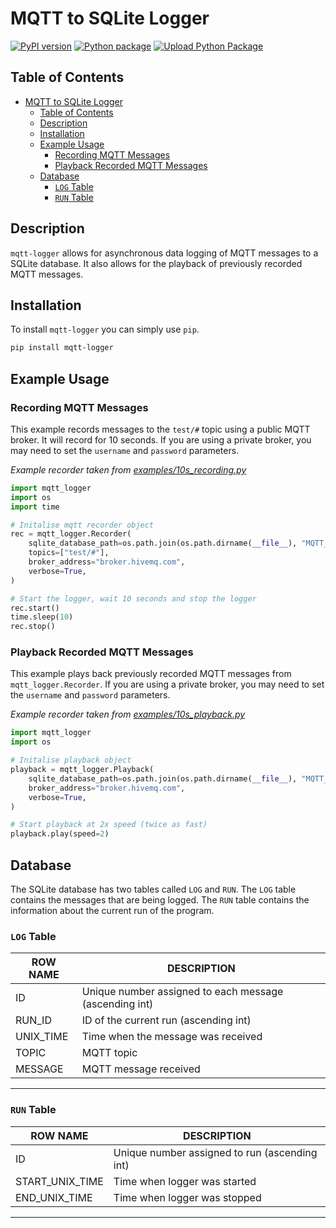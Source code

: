 # MQTT to SQLite Logger

[![PyPI version](https://badge.fury.io/py/mqtt-logger.svg)](https://badge.fury.io/py/mqtt-logger)
[![Python package](https://github.com/Blake-Haydon/mqtt-logger/actions/workflows/python-package.yml/badge.svg)](https://github.com/Blake-Haydon/mqtt-logger/actions/workflows/python-package.yml)
[![Upload Python Package](https://github.com/Blake-Haydon/mqtt-logger/actions/workflows/python-publish.yml/badge.svg)](https://github.com/Blake-Haydon/mqtt-logger/actions/workflows/python-publish.yml)

## Table of Contents

- [MQTT to SQLite Logger](#mqtt-to-sqlite-logger)
  - [Table of Contents](#table-of-contents)
  - [Description](#description)
  - [Installation](#installation)
  - [Example Usage](#example-usage)
    - [Recording MQTT Messages](#recording-mqtt-messages)
    - [Playback Recorded MQTT Messages](#playback-recorded-mqtt-messages)
  - [Database](#database)
    - [`LOG` Table](#log-table)
    - [`RUN` Table](#run-table)

## Description

`mqtt-logger` allows for asynchronous data logging of MQTT messages to a SQLite database. It also allows for the playback of previously recorded MQTT messages.

## Installation

To install `mqtt-logger` you can simply use `pip`.

```bash
pip install mqtt-logger
```

## Example Usage

### Recording MQTT Messages

This example records messages to the `test/#` topic using a public MQTT broker. It will record for 10 seconds. If you
are using a private broker, you may need to set the `username` and `password` parameters.

<!-- poetry run python examples/10s_recording.py -->

_Example recorder taken from [examples/10s_recording.py](examples/10s_recording.py)_

```python
import mqtt_logger
import os
import time

# Initalise mqtt recorder object
rec = mqtt_logger.Recorder(
    sqlite_database_path=os.path.join(os.path.dirname(__file__), "MQTT_log.db"),
    topics=["test/#"],
    broker_address="broker.hivemq.com",
    verbose=True,
)

# Start the logger, wait 10 seconds and stop the logger
rec.start()
time.sleep(10)
rec.stop()
```

### Playback Recorded MQTT Messages

This example plays back previously recorded MQTT messages from `mqtt_logger.Recorder`. If you are using a private
broker, you may need to set the `username` and `password` parameters.

<!-- poetry run python examples/10s_playback.py -->

_Example recorder taken from [examples/10s_playback.py](examples/10s_playback.py)_

```python
import mqtt_logger
import os

# Initalise playback object
playback = mqtt_logger.Playback(
    sqlite_database_path=os.path.join(os.path.dirname(__file__), "MQTT_log.db"),
    broker_address="broker.hivemq.com",
    verbose=True,
)

# Start playback at 2x speed (twice as fast)
playback.play(speed=2)
```

## Database

The SQLite database has two tables called `LOG` and `RUN`. The `LOG` table contains the messages that are being logged. The `RUN` table contains the information about the current run of the program.

### `LOG` Table

| ROW NAME  | DESCRIPTION                                            |
| --------- | ------------------------------------------------------ |
| ID        | Unique number assigned to each message (ascending int) |
| RUN_ID    | ID of the current run (ascending int)                  |
| UNIX_TIME | Time when the message was received                     |
| TOPIC     | MQTT topic                                             |
| MESSAGE   | MQTT message received                                  |

---

### `RUN` Table

| ROW NAME        | DESCRIPTION                                   |
| --------------- | --------------------------------------------- |
| ID              | Unique number assigned to run (ascending int) |
| START_UNIX_TIME | Time when logger was started                  |
| END_UNIX_TIME   | Time when logger was stopped                  |

---

